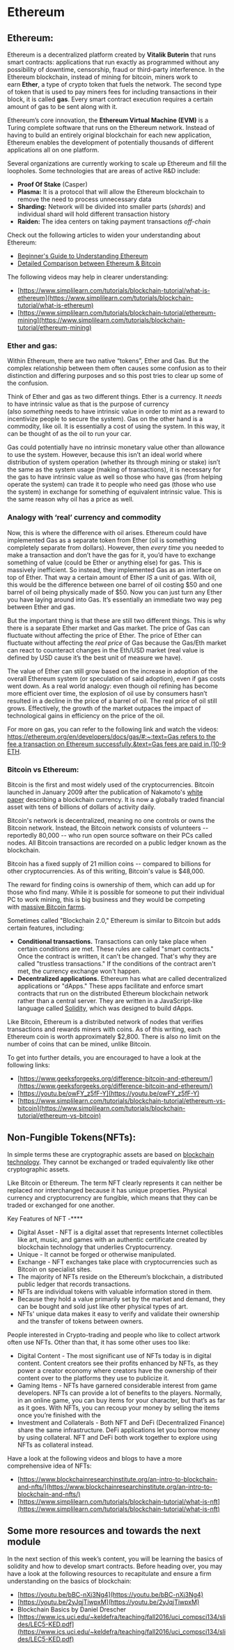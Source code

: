 # Ethereum

## Ethereum:

Ethereum is a decentralized platform created by **Vitalik Buterin** that runs smart contracts: applications that run exactly as programmed without any possibility of downtime, censorship, fraud or third-party interference. In the Ethereum blockchain, instead of mining for bitcoin, miners work to earn **Ether**, a type of crypto token that fuels the network. The second type of token that is used to pay miners fees for including transactions in their block, it is called **gas**. Every smart contract execution requires a certain amount of gas to be sent along with it.

Ethereum’s core innovation, the **Ethereum Virtual Machine (EVM)** is a Turing complete software that runs on the Ethereum network. Instead of having to build an entirely original blockchain for each new application, Ethereum enables the development of potentially thousands of different applications all on one platform.

Several organizations are currently working to scale up Ethereum and fill the loopholes. Some technologies that are areas of active R&D include:

- **Proof Of Stake** (Casper)
- **Plasma:** It is a protocol that will allow the Ethereum blockchain to remove the need to process unnecessary data
- **Sharding:** Network will be divided into smaller parts (*shards*) and individual shard will hold different transaction history
- **Raiden:** The idea centers on taking payment transactions *off-chain*

Check out the following articles to widen your understanding about Ethereum:

- [Beginner's Guide to Understanding Ethereum](https://blockgeeks.com/guides/ethereum/)
- [Detailed Comparison between Ethereum & Bitcoin](https://blockgeeks.com/guides/bitcoin-vs-ethereum-ultimate-comparison-guide/)

The following videos may help in clearer understanding:

- [https://www.simplilearn.com/tutorials/blockchain-tutorial/what-is-ethereum](https://www.simplilearn.com/tutorials/blockchain-tutorial/what-is-ethereum)
- [https://www.simplilearn.com/tutorials/blockchain-tutorial/ethereum-mining](https://www.simplilearn.com/tutorials/blockchain-tutorial/ethereum-mining)

### Ether and gas:

Within Ethereum, there are two native “tokens”, Ether and Gas. But the complex relationship between them often causes some confusion as to their distinction and differing purposes and so this post tries to clear up some of the confusion.

Think of Ether and gas as two different things. Ether is a currency. It *needs* to have intrinsic value as that is the purpose of currency (also *something* needs to have intrinsic value in order to mint as a reward to incentivize people to secure the system). Gas on the other hand is a commodity, like oil. It is essentially a cost of using the system. In this way, it can be thought of as the oil to run your car.

Gas could potentially have no intrinsic monetary value other than allowance to use the system. However, because this isn’t an ideal world where distribution of system operation (whether its through mining or stake) isn’t the same as the system usage (making of transactions), it is necessary for the gas to have intrinsic value as well so those who have gas (from helping operate the system) can trade it to people who need gas (those who use the system) in exchange for something of equivalent intrinsic value. This is the same reason why oil has a price as well.

### Analogy with ‘real’ currency and commodity

Now, this is where the difference with oil arises. Ethereum could have implemented Gas as a separate token from Ether (oil is something completely separate from dollars). However, then *every time* you needed to make a transaction and don’t have the gas for it, you’d have to exchange something of value (could be Ether or anything else) for gas. This is massively inefficient. So instead, they implemented Gas as an interface on top of Ether. That way a certain amount of Ether *IS* a unit of gas. With oil, this would be the difference between one barrel of oil costing $50 and one barrel of oil being physically made of $50. Now you can just turn any Ether you have laying around into Gas. It’s essentially an immediate two way peg between Ether and gas.

But the important thing is that these are still two different things. This is why there is a separate Ether market and Gas market. The price of Gas can fluctuate without affecting the price of Ether. The price of Ether can fluctuate without affecting the *real price* of Gas because the Gas/Eth market can react to counteract changes in the Eth/USD market (real value is defined by USD cause it’s the best unit of measure we have).

The value of Ether can still grow based on the increase in adoption of the overall Ethereum system (or speculation of said adoption), even if gas costs went down. As a real world analogy: even though oil refining has become more efficient over time, the explosion of oil use by consumers hasn’t resulted in a decline in the price of a barrel of oil. The real price of oil still grows. Effectively, the growth of the market outpaces the impact of technological gains in efficiency on the price of the oil.

For more on gas, you can refer to the following link and watch the videos: [https://ethereum.org/en/developers/docs/gas/#:~:text=Gas refers to the fee,a transaction on Ethereum successfully.&text=Gas fees are paid in,(10-9 ETH](https://ethereum.org/en/developers/docs/gas/#:~:text=Gas%20refers%20to%20the%20fee,a%20transaction%20on%20Ethereum%20successfully.&text=Gas%20fees%20are%20paid%20in,(10%2D9%20ETH)).

### Bitcoin vs Ethereum:

Bitcoin is the first and most widely used of the cryptocurrencies. Bitcoin launched in January 2009 after the publication of Nakamoto's [white paper](https://www.bitcoin.com/bitcoin.pdf) describing a blockchain currency. It is now a globally traded financial asset with tens of billions of dollars of activity daily.

Bitcoin's network is decentralized, meaning no one controls or owns the Bitcoin network. Instead, the Bitcoin network consists of volunteers -- reportedly 80,000 -- who run open source software on their PCs called nodes. All Bitcoin transactions are recorded on a public ledger known as the blockchain.

Bitcoin has a fixed supply of 21 million coins -- compared to billions for other cryptocurrencies. As of this writing, Bitcoin's value is $48,000.

The reward for finding coins is ownership of them, which can add up for those who find many. While it is possible for someone to put their individual PC to work mining, this is big business and they would be competing with [massive Bitcoin farms](https://www.coininsider.com/biggest-bitcoin-farms/).

Sometimes called "Blockchain 2.0," Ethereum is similar to Bitcoin but adds certain features, including:

- **Conditional transactions.** Transactions can only take place when certain conditions are met. These rules are called "smart contracts." Once the contract is written, it can't be changed. That's why they are called "trustless transactions." If the conditions of the contract aren't met, the currency exchange won't happen.
- **Decentralized applications.** Ethereum has what are called decentralized applications or "dApps." These apps facilitate and enforce smart contracts that run on the distributed Ethereum blockchain network rather than a central server. They are written in a JavaScript-like language called [Solidity](https://www.techtarget.com/whatis/definition/Solidity), which was designed to build dApps.

Like Bitcoin, Ethereum is a distributed network of nodes that verifies transactions and rewards miners with coins. As of this writing, each Ethereum coin is worth approximately $2,800. There is also no limit on the number of coins that can be mined, unlike Bitcoin.

To get into further details, you are encouraged to have a look at the following links:

- [https://www.geeksforgeeks.org/difference-bitcoin-and-ethereum/](https://www.geeksforgeeks.org/difference-bitcoin-and-ethereum/)
- [https://youtu.be/owFY_z5fF-Y](https://youtu.be/owFY_z5fF-Y)
- [https://www.simplilearn.com/tutorials/blockchain-tutorial/ethereum-vs-bitcoin](https://www.simplilearn.com/tutorials/blockchain-tutorial/ethereum-vs-bitcoin)

## Non-Fungible Tokens(NFTs):

In simple terms these are cryptographic assets are based on [blockchain technology](https://www.simplilearn.com/tutorials/blockchain-tutorial/blockchain-technology). They cannot be exchanged or traded equivalently like other cryptographic assets.

Like Bitcoin or Ethereum. The term NFT clearly represents it can neither be replaced nor interchanged because it has unique properties. Physical currency and cryptocurrency are fungible, which means that they can be traded or exchanged for one another.

Key Features of NFT -****

- Digital Asset - NFT is a digital asset that represents Internet collectibles like art, music, and games with an authentic certificate created by blockchain technology that underlies Cryptocurrency.
- Unique - It cannot be forged or otherwise manipulated.
- Exchange - NFT exchanges take place with cryptocurrencies such as Bitcoin on specialist sites.
- The majority of NFTs reside on the Ethereum’s blockchain, a distributed public ledger that records transactions.
- NFTs are individual tokens with valuable information stored in them.
- Because they hold a value primarily set by the market and demand, they can be bought and sold just like other physical types of art.
- NFTs' unique data makes it easy to verify and validate their ownership and the transfer of tokens between owners.

People interested in Crypto-trading and people who like to collect artwork often use NFTs. Other than that, it has some other uses too like:

- Digital Content - The most significant use of NFTs today is in digital content. Content creators see their profits enhanced by NFTs, as they power a creator economy where creators have the ownership of their content over to the platforms they use to publicize it.
- Gaming Items - NFTs have garnered considerable interest from game developers. NFTs can provide a lot of benefits to the players. Normally, in an online game, you can buy items for your character, but that’s as far as it goes. With NFTs, you can recoup your money by selling the items once you’re finished with the
- Investment and Collaterals - Both NFT and DeFi (Decentralized Finance) share the same infrastructure. DeFi applications let you borrow money by using collateral. NFT and DeFi both work together to explore using NFTs as collateral instead.

Have a look at the following videos and blogs to have a more comprehensive idea of NFTs:

- [https://www.blockchainresearchinstitute.org/an-intro-to-blockchain-and-nfts/](https://www.blockchainresearchinstitute.org/an-intro-to-blockchain-and-nfts/)
- [https://www.simplilearn.com/tutorials/blockchain-tutorial/what-is-nft](https://www.simplilearn.com/tutorials/blockchain-tutorial/what-is-nft)

## Some more resources and towards the next module

In the next section of this week’s content, you will be learning the basics of solidity and how to develop smart contracts. Before heading over, you may have a look at the following resources to recapitulate and ensure a firm understanding on the basics of blockchain:

- [https://youtu.be/bBC-nXj3Ng4](https://youtu.be/bBC-nXj3Ng4)
- [https://youtu.be/2yJqjTiwpxM](https://youtu.be/2yJqjTiwpxM)
- Blockchain Basics by Daniel Drescher
- [https://www.ics.uci.edu/~keldefra/teaching/fall2016/uci_compsci134/slides/LEC5-KED.pdf](https://www.ics.uci.edu/~keldefra/teaching/fall2016/uci_compsci134/slides/LEC5-KED.pdf)